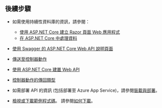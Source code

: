 ## <a name="next-steps"></a>後續步驟

* 如需使用持續性資料庫的資訊，請參閱：

  * [使用 ASP.NET Core 建立 Razor 頁面 Web 應用程式](xref:tutorials/index)
  * [在 ASP.NET Core 中處理資料](xref:data/index)

* [使用 Swagger 的 ASP.NET Core Web API 說明頁面](xref:tutorials/web-api-help-pages-using-swagger)
* [傳送至控制器動作](xref:mvc/controllers/routing)
* [使用 ASP.NET Core 建置 Web API](xref:web-api/index)
* [控制器動作的傳回類型](xref:web-api/action-return-types)
* 如需部署 API 的資訊 (包括部署至 Azure App Service)，請參閱[裝載與部署](xref:host-and-deploy/index)。
* [檢視或下載範例程式碼](https://github.com/aspnet/Docs/tree/master/aspnetcore/tutorials/first-web-api/samples)。 請參閱[如何下載](xref:tutorials/index#how-to-download-a-sample)。
